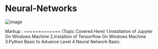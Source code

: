 # Neural-Networks
![image](https://user-images.githubusercontent.com/59665707/125332716-32e7f400-e36b-11eb-9c66-bc26aba4b11f.png)

Markup :  ============= (Topic Covered Here)
1.Installation of Jupyter On Windows Machine
2.Installion of Tensorflow On Windows Machine
3.Python Basic to Advance Level
4.Neural Network Basic.


